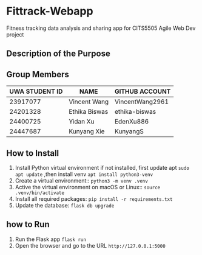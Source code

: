 # Fittrack-Webapp

Fitness tracking data analysis and sharing app for CITS5505 Agile Web Dev project

## Description of the Purpose

## Group Members

| UWA STUDENT ID | NAME         | GITHUB ACCOUNT  |
| -------------- | ------------ | --------------- |
| 23917077       | Vincent Wang | VincentWang2961 |
| 24201328       | Ethika Biswas| ethika-biswas   |
| 24400725       | Yidan Xu     | EdenXu886       |
| 24447687       | Kunyang Xie  | KunyangS        |

## How to Install

1. Install Python virtual environment if not installed, first update apt `sudo apt update` ,then install venv `apt install python3-venv`
2. Create a virtual environment:: `python3 -m venv .venv`
3. Active the virtual environment on macOS or Linux:: `source .venv/bin/activate`
4. Install all required packages: `pip install -r requirements.txt`
5. Update the database: `flask db upgrade`

## how to Run

1. Run the Flask app `flask run`
2. Open the browser and go to the URL `http://127.0.0.1:5000`

